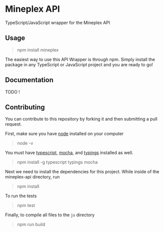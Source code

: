 # Mineplex API
TypeScript/JavaScript wrapper for the Mineplex API

## Usage
> npm install mineplex

The easiest way to use this API Wrapper is through npm. Simply install the package
in any TypeScript or JavaScript project and you are ready to go!

## Documentation
TODO !

## Contributing
You can contribute to this repository by forking it and then submitting a pull request.

First, make sure you have [node](https://nodejs.org/en/) installed on your computer
> node -v

You must have [typescript](https://www.typescriptlang.org), [mocha](https://mochajs.org), and [typings](https://github.com/typings/typings) installed as well.
> npm install -g typescript typings mocha

Next we need to install the dependencies for this project. While inside of the mineplex-api directory, run
> npm install

To run the tests
> npm test

Finally, to compile all files to the `js` directory
> npm run build
